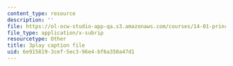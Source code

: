 ```yaml
---
content_type: resource
description: ''
file: https://ol-ocw-studio-app-qa.s3.amazonaws.com/courses/14-01-principles-of-microeconomics-fall-2018/6e9158193cef5ec396e4bf6a350a47d1_jHEPQpSKdbg.vtt
file_type: application/x-subrip
resourcetype: Other
title: 3play caption file
uid: 6e915819-3cef-5ec3-96e4-bf6a350a47d1
---
```

